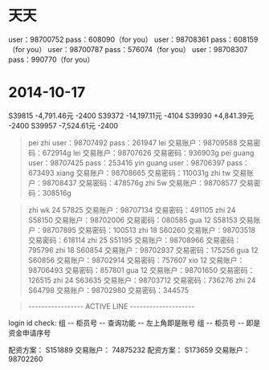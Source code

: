 # 天天

user：98700752 pass：608090（for you） 
user：98708361 pass：608159（for you） 
user：98700787 pass：576074（for you） 
user：98708307 pass：990770（for you）

# 2014-10-17
S39815 -4,791.46元     -2400
S39372 -14,197.11元    -4104
S39930 +4,841.39元     -2400
S39957 -7,524.61元     -2400

> pei zhi user：98707492 pass：261947
> lei 交易账户：98709588 交易密码：672914g
> lei 交易账户：98707626 交易密码：936903g
> pei guang user：98707425 pass：253416
> yin guang user：98706397 pass：673493
> xiang   交易账户：98708665 交易密码：110031g 
> zhi tw  交易账户：98708437 交易密码：478576g 
> zhi 5w  交易账户：98708577 交易密码：308516g 

> zhi wk 24 57825 交易账户：98707134 交易密码：491105
> zhi 24 S58150 交易账户：98702006 交易密码：080585
> gua 12 S58153 交易账户：98707895 交易密码：100513
> zhi 18 S60260 交易账户：98703518 交易密码：618114
> zhi 25 S51195 交易账户：98708966 交易密码：795796
> zhi 18 S60854 交易账户：98702937 交易密码：175256
> gua 12 S60856 交易账户：98702914 交易密码：757607
> xio 12        交易账户：98706493 交易密码：857801
> gua 12        交易账户：98701650 交易密码：126515
> zhi 24 S63635 交易账户：98703712 交易密码：736276
> zhi 24 S64798 交易账户：98702980 交易密码：344575

> ----------------- ACTIVE LINE --------------------


login id check: 
组 -- 柜员号 -- 查询功能 -- 左上角即是账号
组 -- 柜员号 -- 即是资金申请序号

配资方案：  S151889 交易账户：  74875232
配资方案：  S173659 交易账户：  98702260

